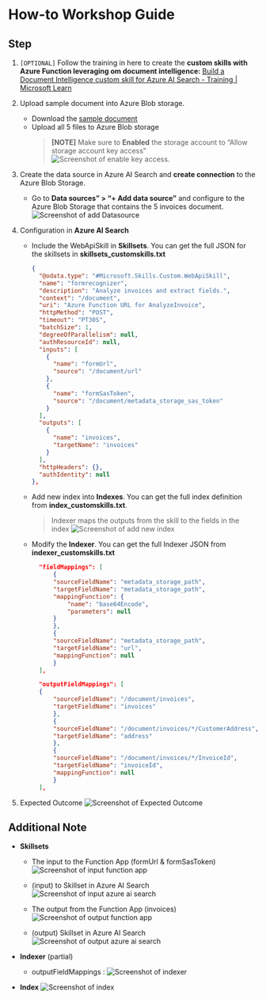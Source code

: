 # How-to Workshop Guide
## Step
1. `[OPTIONAL]` Follow the training in here to create the **custom skills with Azure Function leveraging om document intelligence:** [Build a Document Intelligence custom skill for Azure AI Search - Training | Microsoft Learn](https://learn.microsoft.com/en-us/training/modules/build-form-recognizer-custom-skill-for-azure-cognitive-search/)

2. Upload sample document into Azure Blob storage.
    - Download the [sample document](https://github.com/MicrosoftLearning/mslearn-ai-document-intelligence/tree/main/Labfiles/04-custom-skill/SampleInvoices) 
    - Upload all 5 files to Azure Blob storage
      > **[NOTE]** Make sure to **Enabled** the storage account to “Allow storage account key access” 
      ![Screenshot of enable key access.](media/enabled_keyaccess.png#lightbox)

3. Create the data source in Azure AI Search and **create connection** to the Azure Blob Storage.
    - Go to **Data sources” > “+ Add data source”** and configure to the Azure Blob Storage that contains the 5 invoices document. 
      ![Screenshot of add Datasource](media/add_datasource.png#lightbox)

4. Configuration in **Azure AI Search**
    - Include the WebApiSkill in **Skillsets**. You can get the full JSON for the skillsets in **skillsets_customskills.txt**
      ```json
      {
        "@odata.type": "#Microsoft.Skills.Custom.WebApiSkill",
        "name": "formrecognizer",
        "description": "Analyze invoices and extract fields.",
        "context": "/document",
        "uri": "Azure Function URL for AnalyzeInvoice",  
        "httpMethod": "POST",
        "timeout": "PT30S",
        "batchSize": 1,
        "degreeOfParallelism": null,
        "authResourceId": null,
        "inputs": [
          {
            "name": "formUrl",
            "source": "/document/url"
          },
          {
            "name": "formSasToken",
            "source": "/document/metadata_storage_sas_token"
          }
        ],
        "outputs": [
          {
            "name": "invoices",
            "targetName": "invoices"
          }
        ],
        "httpHeaders": {},
        "authIdentity": null
      },
      ```
    - Add new index into **Indexes**. You can get the full index definition from **index_customskills.txt**.
      > Indexer maps the outputs from the skill to the fields in the index
      ![Screenshot of add new index](media/add_newindexes.png#lightbox)
    
    - Modify the **Indexer**. You can get the full Indexer JSON from **indexer_customskills.txt**
      ```json
        "fieldMappings": [
            {
            "sourceFieldName": "metadata_storage_path",
            "targetFieldName": "metadata_storage_path",
            "mappingFunction": {
                "name": "base64Encode",
                "parameters": null
            }
            },
            {
            "sourceFieldName": "metadata_storage_path",
            "targetFieldName": "url",
            "mappingFunction": null
            }
        ],

        "outputFieldMappings": [
        {
            "sourceFieldName": "/document/invoices",
            "targetFieldName": "invoices"
            },
            {
            "sourceFieldName": "/document/invoices/*/CustomerAddress",
            "targetFieldName": "address"
            },
            {
            "sourceFieldName": "/document/invoices/*/InvoiceId",
            "targetFieldName": "invoiceId",
            "mappingFunction": null
            }
        ],
      ```
5. Expected Outcome
   ![Screenshot of Expected Outcome](media/expected_outcome.png#lightbox)


## Additional Note
+ **Skillsets**
  -  The input to the Function App (formUrl & formSasToken)
     ![Screenshot of input function app](media/input_functionapp.png#lightbox)

  - (input) to Skillset in Azure AI Search
     ![Screenshot of input azure ai search](media/input_azureaisearch.png#lightbox)

  - The output from the Function App (invoices)
     ![Screenshot of output function app](media/output_functionapp.png#lightbox)

  - (output) Skillset in Azure AI Search
     ![Screenshot of output azure ai search](media/output_azureaisearch.png#lightbox)

+ **Indexer** (partial)
  + outputFieldMappings :
     ![Screenshot of indexer](media/indexer.png#lightbox)
+ **Index**
  ![Screenshot of index](media/index.png#lightbox)